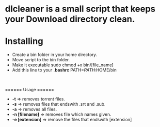 **dlcleaner** is a small script that keeps your Download directory clean.
======
Installing
======

* Create a bin folder in your home directory.
* Move script to the bin folder.
* Make it executable
    sudo chmod +x bin/[file_name]
* Add this line to your **.bashrc**
    PATH=$PATH:$HOME/bin
<br>
<br>
======
Usage
======

* **-t** => removes torrent files.
* **-s** => removes files that endswith .srt and .sub.
* **-a** => removes all files.
* **-n [filename]** => removes file which names given.
* **-e [extension]** => remove the files that endswith [extension]

